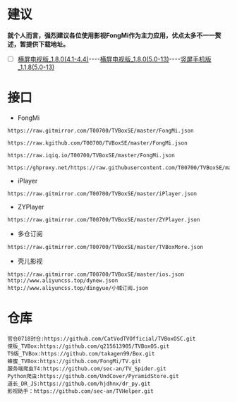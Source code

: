 # 建议
**就个人而言，强烈建议各位使用影视FongMi作为主力应用，优点太多不一一赘述，暂提供下载地址。**
- [ ] [横屏电视版_1.8.0(4.1-4.4)](https://kgithub.com/FongMi/TV/releases/download/leanback/leanback-4.1.apk)----[横屏电视版_1.8.0(5.0-13)](https://raw.iqiq.io/FongMi/TV/release/release/leanback-python.apk)----[竖屏手机版_1.1.8(5.0-13)](https://raw.iqiq.io/FongMi/TV/release/release/mobile-python-armeabi_v7a.apk)
# 接口
- FongMi
```
https://raw.gitmirror.com/T00700/TVBoxSE/master/FongMi.json
```
```
https://raw.kgithub.com/T00700/TVBoxSE/master/FongMi.json
```
```
https://raw.iqiq.io/T00700/TVBoxSE/master/FongMi.json
```
```
https://ghproxy.net/https://raw.githubusercontent.com/T00700/TVBoxSE/master/FongMi.json
```
- iPlayer
```
https://raw.gitmirror.com/T00700/TVBoxSE/master/iPlayer.json
```
- ZYPlayer
```
https://raw.gitmirror.com/T00700/TVBoxSE/master/ZYPlayer.json
```
- 多仓订阅
```
https://raw.gitmirror.com/T00700/TVBoxSE/master/TVBoxMore.json
```
- 壳儿影视
```
https://raw.gitmirror.com/T00700/TVBoxSE/master/ios.json
http://www.aliyuncss.top/dynew.json
http://www.aliyuncss.top/dingyue/小城订阅.json
```
# 仓库
```
官仓0718封仓:https://github.com/CatVodTVOfficial/TVBoxOSC.git
俊版_TVBox:https://github.com/q215613905/TVBoxOS.git
T9版_TVBox:https://github.com/takagen99/Box.git
蜂蜜_TVBox:https://github.com/FongMi/TV.git
服务端爬虫T4:https://github.com/sec-an/TV_Spider.git
Python爬虫:https://github.com/UndCover/PyramidStore.git
道长_DR_JS:https://github.com/hjdhnx/dr_py.git
影视助手：https://github.com/sec-an/TVHelper.git
```
